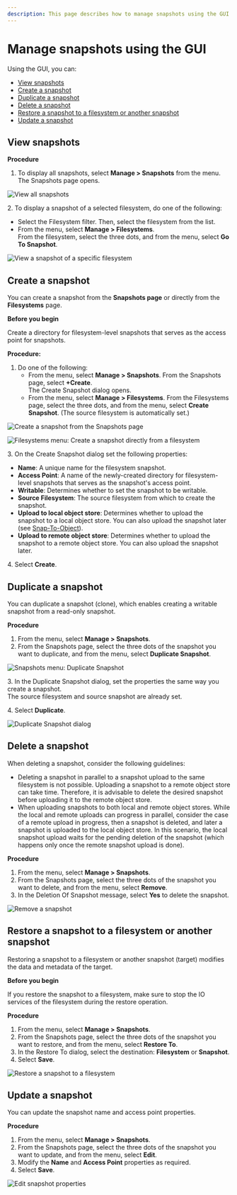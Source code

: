 ```yaml
---
description: This page describes how to manage snapshots using the GUI.
---
```


# Manage snapshots using the GUI

Using the GUI, you can:

* [View snapshots](snapshots.md#view-snapshots)
* [Create a snapshot](snapshots.md#create-a-snapshot)
* [Duplicate a snapshot](snapshots.md#undefined)
* [Delete a snapshot](snapshots.md#delete-a-snapshot)
* [Restore a snapshot to a filesystem or another snapshot](snapshots.md#restore-a-filesystem-from-a-snapshot)
* [Update a snapshot](snapshots.md#update-a-snapshot)

## View snapshots

**Procedure**

1. To display all snapshots, select **Manage > Snapshots** from the menu.\
   The Snapshots page opens.

![View all snapshots](../../.gitbook/assets/wmng\_view\_snapshots.png)

2\. To display a snapshot of a selected filesystem, do one of the following:

* Select the Filesystem filter. Then, select the filesystem from the list.
* From the menu, select **Manage > Filesystems**.\
  From the filesystem, select the three dots, and from the menu, select **Go To Snapshot**.

![View a snapshot of a specific filesystem](../../.gitbook/assets/wmng\_fs\_go\_to\_snapshot\_animated.gif)

## Create a snapshot

You can create a snapshot from the **Snapshots page** or directly from the **Filesystems** page.

**Before you begin**

Create a directory for filesystem-level snapshots that serves as the access point for snapshots.

**Procedure:**

1. Do one of the following:
   * From the menu, select **Manage > Snapshots**. From the Snapshots page, select **+Create**.\
     The Create Snapshot dialog opens.
   * From the menu, select **Manage > Filesystems**. From the Filesystems page, select the three dots, and from the menu, select **Create Snapshot**. (The source filesystem is automatically set.)

![Create a snapshot from the Snapshots page](../../.gitbook/assets/wmng\_create\_snapshot\_animated.gif)

![Filesystems menu: Create a snapshot directly from a filesystem](../../.gitbook/assets/wmng\_create\_snap\_from\_fs.png)

3\. On the Create Snapshot dialog set the following properties:

* **Name**: A unique name for the filesystem snapshot.
* **Access Point**: A name of the newly-created directory for filesystem-level snapshots that serves as the snapshot's access point.
* **Writable**: Determines whether to set the snapshot to be writable.
* **Source Filesystem**: The source filesystem from which to create the snapshot.
* **Upload to local object store**: Determines whether to upload the snapshot to a local object store. You can also upload the snapshot later (see [Snap-To-Object](../snap-to-obj/)).
* **Upload to remote object store**: Determines whether to upload the snapshot to a remote object store. You can also upload the snapshot later.

4\. Select **Create**.

## Duplicate a snapshot

You can duplicate a snapshot (clone), which enables creating a writable snapshot from a read-only snapshot.

**Procedure**

1. From the menu, select **Manage > Snapshots**.
2. From the Snapshots page, select the three dots of the snapshot you want to duplicate, and from the menu, select **Duplicate Snapshot**.&#x20;

![Snapshots menu: Duplicate Snapshot](../../.gitbook/assets/wmng\_duplicate\_snapshot.png)

3\. In the Duplicate Snapshot dialog, set the properties the same way you create a snapshot.\
&#x20;   The source filesystem and source snapshot are already set.

4\. Select **Duplicate**.

![Duplicate Snapshot dialog](../../.gitbook/assets/wmng\_duplicate\_snapshot\_dialog.png)

## Delete a snapshot

When deleting a snapshot, consider the following guidelines:

* Deleting a snapshot in parallel to a snapshot upload to the same filesystem is not possible. Uploading a snapshot to a remote object store can take time. Therefore, it is advisable to delete the desired snapshot before uploading it to the remote object store.
* When uploading snapshots to both local and remote object stores. While the local and remote uploads can progress in parallel, consider the case of a remote upload in progress, then a snapshot is deleted, and later a snapshot is uploaded to the local object store. In this scenario, the local snapshot upload waits for the pending deletion of the snapshot (which happens only once the remote snapshot upload is done).

**Procedure**

1. From the menu, select **Manage > Snapshots**.
2. From the Snapshots page, select the three dots of the snapshot you want to delete, and from the menu, select **Remove**.
3. In the Deletion Of Snapshot message, select **Yes** to delete the snapshot.

![Remove a snapshot](../../.gitbook/assets/wmng\_remove\_snapshot.png)

## Restore a snapshot to a filesystem or another snapshot&#x20;

Restoring a snapshot to a filesystem or another snapshot (target) modifies the data and metadata of the target.

**Before you begin**

If you restore the snapshot to a filesystem, make sure to stop the IO services of the filesystem during the restore operation.

**Procedure**

1. From the menu, select **Manage > Snapshots**.
2. From the Snapshots page, select the three dots of the snapshot you want to restore, and from the menu, select **Restore To**.
3. In the Restore To dialog, select the destination: **Filesystem** or **Snapshot**.
4. Select **Save**.

![Restore a snapshot to a filesystem ](../../.gitbook/assets/wmng\_restore\_snapshot.png)

## Update a snapshot

You can update the snapshot name and access point properties.

**Procedure**

1. From the menu, select **Manage > Snapshots**.
2. From the Snapshots page, select the three dots of the snapshot you want to update, and from the menu, select **Edit**.
3. Modify the **Name** and **Access Point** properties as required.
4. Select **Save**.

![Edit snapshot properties](../../.gitbook/assets/wmng\_edit\_snapshot.png)

